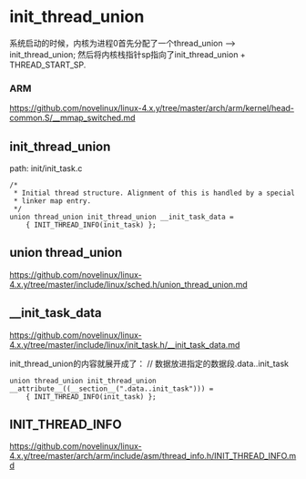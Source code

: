 init_thread_union
========================================

系统启动的时候，内核为进程0首先分配了一个thread_union --> init_thread_union;
然后将内核栈指针sp指向了init_thread_union + THREAD_START_SP.

### ARM

https://github.com/novelinux/linux-4.x.y/tree/master/arch/arm/kernel/head-common.S/__mmap_switched.md

init_thread_union
----------------------------------------

path: init/init_task.c
```
/*
 * Initial thread structure. Alignment of this is handled by a special
 * linker map entry.
 */
union thread_union init_thread_union __init_task_data =
    { INIT_THREAD_INFO(init_task) };
```

union thread_union
----------------------------------------

https://github.com/novelinux/linux-4.x.y/tree/master/include/linux/sched.h/union_thread_union.md

__init_task_data
----------------------------------------

https://github.com/novelinux/linux-4.x.y/tree/master/include/linux/init_task.h/__init_task_data.md

init_thread_union的内容就展开成了：
// 数据放进指定的数据段.data..init_task
```
union thread_union init_thread_union __attribute__((__section__(".data..init_task"))) =
    { INIT_THREAD_INFO(init_task) };
```

INIT_THREAD_INFO
----------------------------------------

https://github.com/novelinux/linux-4.x.y/tree/master/arch/arm/include/asm/thread_info.h/INIT_THREAD_INFO.md
